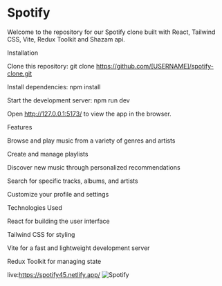 # Spotify
Welcome to the repository for our Spotify clone built with React, Tailwind CSS, Vite,  Redux Toolkit and Shazam api.


Installation


Clone this repository: git clone https://github.com/[USERNAME]/spotify-clone.git 

Install dependencies: npm install 

Start the development server: npm run dev 

Open http://127.0.0.1:5173/ to view the app in the browser.


Features


Browse and play music from a variety of genres and artists

Create and manage playlists

Discover new music through personalized recommendations

Search for specific tracks, albums, and artists

Customize your profile and settings


Technologies Used


React for building the user interface

Tailwind CSS for styling

Vite for a fast and lightweight development server

Redux Toolkit for managing state


live:https://spotify45.netlify.app/
![Spotify](https://user-images.githubusercontent.com/106855656/209869005-b615f805-6b4f-4aa1-9b44-f480787f1a44.PNG)
